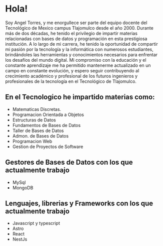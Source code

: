 # Hola!

Soy Angel Torres, y me enorgullece ser parte del equipo docente del Tecnológico de Mexico campus Tlajomulco desde el año 2000. Durante más de dos décadas, he tenido el privilegio de impartir materias relacionadas con bases de datos y programación en esta prestigiosa institución. A lo largo de mi carrera, he tenido la oportunidad de compartir mi pasión por la tecnología y la informática con numerosos estudiantes, brindándoles las herramientas y conocimientos necesarios para enfrentar los desafíos del mundo digital. Mi compromiso con la educación y el constante aprendizaje me ha permitido mantenerme actualizado en un campo en constante evolución, y espero seguir contribuyendo al crecimiento académico y profesional de los futuros ingenieros y profesionales de la tecnología en el Tecnológico de Tlajomulco.

## En el Tecnologico he impartido materias como:
  - Matematicas Discretas.
  - Programacion Orientada a Objetos
  - Estructuras de Datos
  - Fundamentos de Bases de Datos
  - Taller de Bases de Datos
  - Admon. de Bases de Datos
  - Programacion Web
  - Gestion de Proyectos de Software

 ## Gestores de Bases de Datos con los que actualmente trabajo
  - MySql
  - MongoDB

## Lenguajes, librerias y Frameworks con los que actualmente trabajo
  - Javascript y typescript
  - Astro
  - React
  - NestJs
